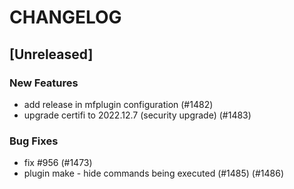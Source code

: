 # CHANGELOG

## [Unreleased]

### New Features

- add release in mfplugin configuration (#1482)
- upgrade certifi to 2022.12.7 (security upgrade) (#1483)

### Bug Fixes

- fix #956 (#1473)
- plugin make - hide commands being executed (#1485) (#1486)


